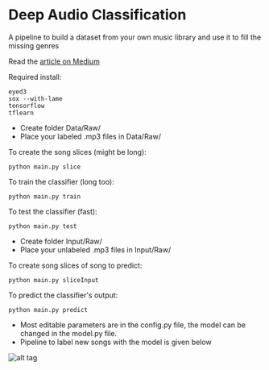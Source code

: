 # Deep Audio Classification
A pipeline to build a dataset from your own music library and use it to fill the missing genres

Read the [article on Medium](https://medium.com/@juliendespois/finding-the-genre-of-a-song-with-deep-learning-da8f59a61194#.yhemoyql0)

Required install:

```
eyed3
sox --with-lame
tensorflow
tflearn
```

- Create folder Data/Raw/
- Place your labeled .mp3 files in Data/Raw/

To create the song slices (might be long):

```
python main.py slice
```

To train the classifier (long too):

```
python main.py train
```

To test the classifier (fast):

```
python main.py test
```

- Create folder Input/Raw/
- Place your unlabeled .mp3 files in Input/Raw/

To create song slices of song to predict:

```
python main.py sliceInput
```

To predict the classifier's output:

```
python main.py predict
```
- Most editable parameters are in the config.py file, the model can be changed in the model.py file.
- Pipeline to label new songs with the model is given below

![alt tag](https://github.com/despoisj/DeepAudioClassification/blob/master/img/pipeline.png)
